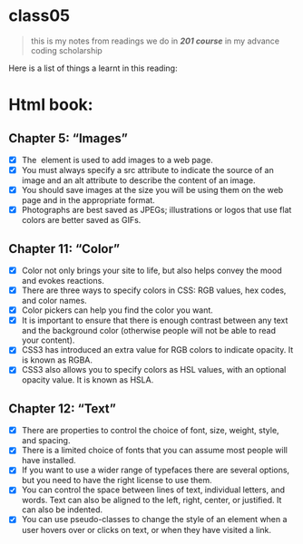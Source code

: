 # class05

> this is my notes from readings we do in **_201 course_** in my advance coding scholarship 

Here is a list of things a learnt in this reading: 

# Html book:

## Chapter 5: “Images”
- [x] The <img> element is used to add images to a web page.
- [x] You must always specify a src attribute to indicate the source of an
      image and an alt attribute to describe the content of an image.
- [x] You should save images at the size you will be using them on the web
      page and in the appropriate format.
- [x] Photographs are best saved as JPEGs; illustrations or logos that
      use flat colors are better saved as GIFs.

## Chapter 11: “Color”
- [x] Color not only brings your site to life, but also helps convey the
      mood and evokes reactions.
- [x] There are three ways to specify colors in CSS: RGB values,
      hex codes, and color names.
- [x] Color pickers can help you find the color you want.
- [x] It is important to ensure that there is enough contrast between any
      text and the background color (otherwise people will not be able to
      read your content).
- [x] CSS3 has introduced an extra value for RGB colors to
      indicate opacity. It is known as RGBA.
- [x] CSS3 also allows you to specify colors as HSL values, with an optional
      opacity value. It is known as HSLA.

## Chapter 12: “Text”
- [x] There are properties to control the choice of font, size, weight,
      style, and spacing.
- [x] There is a limited choice of fonts that you can assume
      most people will have installed.
- [x] If you want to use a wider range of typefaces there are
      several options, but you need to have the right license
      to use them.
- [x] You can control the space between lines of text, individual letters,
      and words. Text can also be aligned to the left, right, center, or
      justified. It can also be indented.
- [x] You can use pseudo-classes to change the style of an element when
      a user hovers over or clicks on text, or when they have visited a link.